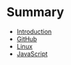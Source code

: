 # Summary

* [Introduction](README.md)
* [GitHub](chapter1.md)
* [Linux](linux.md)
* [JavaScript](javascript.md)

